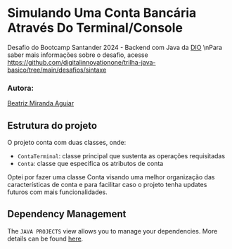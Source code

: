 # Simulando Uma Conta Bancária Através Do Terminal/Console

Desafio do Bootcamp Santander 2024 - Backend com Java da [DIO](https://www.dio.me/en)
\nPara saber mais informações sobre o desafio, acesse https://github.com/digitalinnovationone/trilha-java-basico/tree/main/desafios/sintaxe
### Autora:
[Beatriz Miranda Aguiar](https://github.com/BeatrizMirandaAguiar)

## Estrutura do projeto

O projeto conta com duas classes, onde:

- `ContaTerminal`: classe principal que sustenta as operações requisitadas
- `Conta`: classe que especifica os atributos de conta

Optei por fazer uma classe Conta visando uma melhor organização das características de conta e para facilitar caso o projeto tenha updates futuros com mais funcionalidades.

## Dependency Management

The `JAVA PROJECTS` view allows you to manage your dependencies. More details can be found [here](https://github.com/microsoft/vscode-java-dependency#manage-dependencies).
